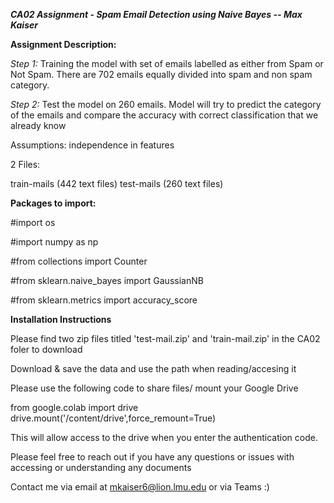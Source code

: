 ***CA02 Assignment - Spam Email Detection using Naive Bayes -- Max Kaiser***


**Assignment Description:**

*Step 1:* Training the model with set of emails labelled as either from Spam or Not Spam. There are 702 emails equally divided into spam and non spam category. 

*Step 2:*  Test the model on 260 emails. Model will try to predict the category of the emails and compare the accuracy with correct classification that we already know

Assumptions: independence in features 

2 Files: 

train-mails (442 text files)
test-mails (260 text files)


**Packages to import:**

#import os

#import numpy as np

#from collections import Counter

#from sklearn.naive_bayes import GaussianNB

#from sklearn.metrics import accuracy_score


**Installation Instructions**

Please find two zip files titled 'test-mail.zip' and 'train-mail.zip' in the CA02 foler to download 

Download & save the data and use the path when reading/accesing it 

Please use the following code to share files/ mount your Google Drive

from google.colab import drive 
drive.mount('/content/drive',force_remount=True)

This will allow access to the drive when you enter the authentication code.  




Please feel free to reach out if you have any questions or issues with accessing or understanding any documents 

Contact me via email at mkaiser6@lion.lmu.edu or via Teams :) 
